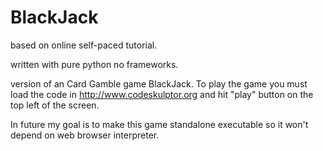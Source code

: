 BlackJack
=========
based on online self-paced tutorial.

written with pure python no frameworks.

version of an Card Gamble game BlackJack. To play the game you must load the code in http://www.codeskulptor.org
and hit "play" button on the top left of the screen.

In future my goal is to make this game standalone executable so it won't depend on web browser interpreter.
